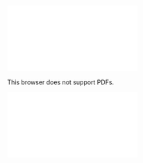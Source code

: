 <object data="./Presentation.pdf" type="application/pdf" width="700px" height="700px">
    <embed src="./Presentation.pdf">
        <p>This browser does not support PDFs.</p>
    </embed>
</object>

![hustlin_erd](Presentation.pdf)
